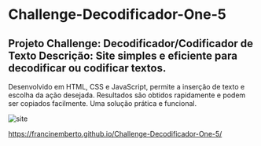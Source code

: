# Challenge-Decodificador-One-5

## Projeto Challenge: Decodificador/Codificador de Texto  Descrição: Site simples e eficiente para decodificar ou codificar textos. 
Desenvolvido em HTML, CSS e JavaScript, permite a inserção de texto e escolha da ação desejada. Resultados são obtidos rapidamente e podem ser copiados facilmente. Uma solução prática e funcional.

![site](https://github.com/FrancineMBerto/Challenge-Decodificador-One-5/assets/129636115/f3828552-25cf-439a-8fb3-01eac6c4ba09)

https://francinemberto.github.io/Challenge-Decodificador-One-5/
